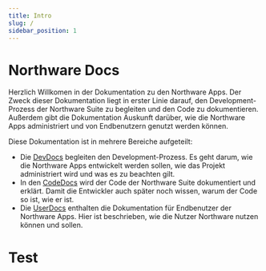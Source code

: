 ```yaml
---
title: Intro
slug: /
sidebar_position: 1
---
```


# Northware Docs

Herzlich Willkomen in der Dokumentation zu den Northware Apps. Der Zweck dieser Dokumentation liegt in erster Linie darauf, den Development-Prozess der Northware Suite zu begleiten und den Code zu dokumentieren. Außerdem gibt die Dokumentation Auskunft darüber, wie die Northware Apps administriert und von Endbenutzern genutzt werden können.

Diese Dokumentation ist in mehrere Bereiche aufgeteilt:

- Die [DevDocs](./devdocs) begleiten den Development-Prozess. Es geht darum, wie die Northware Apps entwickelt werden sollen, wie das Projekt administriert wird und was es zu beachten gilt.
- In den [CodeDocs](./codedocs) wird der Code der Northware Suite dokumentiert und erklärt. Damit die Entwickler auch später noch wissen, warum der Code so ist, wie er ist.
- Die [UserDocs](./userdocs) enthalten die Dokumentation für Endbenutzer der Northware Apps. Hier ist beschrieben, wie die Nutzer Northware nutzen können und sollen.

# Test
